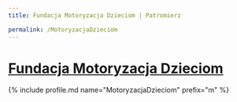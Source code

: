 ```yaml
---
title: Fundacja Motoryzacja Dzieciom | Patromierz

permalink: /MotoryzacjaDzieciom
---
```


# [Fundacja Motoryzacja Dzieciom](https://patronite.pl/MotoryzacjaDzieciom)

{% include profile.md name="MotoryzacjaDzieciom" prefix="m" %}
